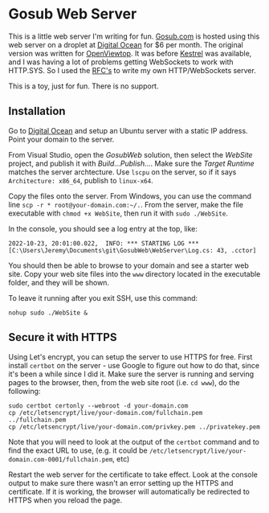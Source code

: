 # Gosub Web Server #

This is a little web server I'm writing for fun.  [Gosub.com](https://gosub.com/)
is hosted using this web server on a droplet at 
[Digital Ocean](https://www.digitalocean.com/products/droplets)
for $6 per month.  The original version was written for
[OpenViewtop](https://github.com/gosub-com/OpenViewtop). It was before
[Kestrel](https://learn.microsoft.com/en-us/aspnet/core/fundamentals/servers/kestrel?view=aspnetcore-6.0)
was available, and I was having a lot of problems getting WebSockets to work
with HTTP.SYS.  So I used the [RFC's](https://www.rfc-editor.org/rfc/rfc2616)
to write my own HTTP/WebSockets server.

This is a toy, just for fun.  There is no support. 

## Installation

Go to [Digital Ocean](https://www.digitalocean.com/products/droplets) and 
setup an Ubuntu server with a static IP address.  Point your domain to the
server.

From Visual Studio, open the *GosubWeb* solution, then select the *WebSite*
project, and publish it with *Build...Publish...*.  Make sure the
*Target Runtime* matches the server archtecture.  Use `lscpu` on the
server, so if it says `Architecture: x86_64`, publish to `linux-x64`.

Copy the files onto the server.  From Windows, you can use the command line
`scp -r * root@your-domain.com:~/.`.   From the server, make the file
executable with `chmod +x WebSite`, then run it with `sudo ./WebSite`.

In the console, you should see a log entry at the top, like:

	2022-10-23, 20:01:00.022,  INFO: *** STARTING LOG *** [C:\Users\Jeremy\Documents\git\GosubWeb\WebServer\Log.cs: 43, .cctor]

You should then be able to browse to your domain and see a starter web site.
Copy your web site files into the `www` directory located in the executable
folder, and they will be shown.

To leave it running after you exit SSH, use this command:

	nohup sudo ./WebSite &

## Secure it with HTTPS

Using Let's encrypt, you can setup the server to use HTTPS for free.
First install `certbot` on the server - use Google to figure out how
to do that, since it's been a while since I did it.  Make sure the
server is running and serving pages to the browser, then, from the
web site root (i.e. `cd www`), do the following:

	sudo certbot certonly --webroot -d your-domain.com
	cp /etc/letsencrypt/live/your-domain.com/fullchain.pem ../fullchain.pem
	cp /etc/letsencrypt/live/your-domain.com/privkey.pem ../privatekey.pem

Note that you will need to look at the output of the `certbot` command and
to find the exact URL to use, (e.g. it could be 
`/etc/letsencrypt/live/your-domain.com-0001/fullchain.pem`, etc)

Restart the web server for the certificate to take effect.  Look at the
console output to make sure there wasn't an error setting up the HTTPS
and certificate.  If it is working, the browser will automatically be
redirected to HTTPS when you reload the page.


